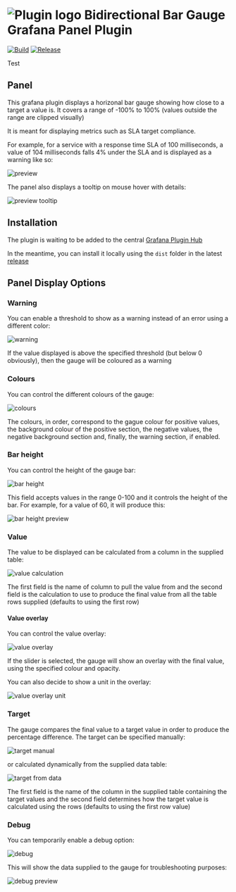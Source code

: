 # ![Plugin logo](https://raw.githubusercontent.com/asos/grafana-bidirectional-bar-gauge-panel/main/src/img/logo.svg) Bidirectional Bar Gauge Grafana Panel Plugin

[![Build](https://github.com/asos/grafana-bidirectional-bar-gauge-panel/workflows/Test%20&%20Build/badge.svg)](https://github.com/asos/grafana-bidirectional-bar-gauge-panel/actions?query=workflow%3A%22Build+%26+Publish%22)
[![Release](https://github.com/asos/grafana-bidirectional-bar-gauge-panel/workflows/Release/badge.svg)](https://github.com/asos/grafana-bidirectional-bar-gauge-panel/actions?query=workflow%3ARelease)

Test


## Panel

This grafana plugin displays a horizonal bar gauge showing how close to a target a value is. It covers a range of -100% to 100% (values outside the range are clipped visually)

It is meant for displaying metrics such as SLA target compliance.

For example, for a service with a response time SLA of 100 milliseconds, a value of 104 milliseconds falls 4% under the SLA and is displayed as a warning like so:

![preview](https://raw.githubusercontent.com/asos/grafana-bidirectional-bar-gauge-panel/main/assets/preview.png)

The panel also displays a tooltip on mouse hover with details:

![preview tooltip](https://raw.githubusercontent.com/asos/grafana-bidirectional-bar-gauge-panel/main/assets/preview_tooltip.png)

## Installation

The plugin is waiting to be added to the central [Grafana Plugin Hub](https://grafana.com/grafana/plugins) 

In the meantime, you can install it locally using the `dist` folder in the latest [release](https://github.com/ASOS/grafana-bidirectional-bar-gauge-panel/releases)

## Panel Display Options

### Warning

You can enable a threshold to show as a warning instead of an error using a different color:

![warning](https://raw.githubusercontent.com/asos/grafana-bidirectional-bar-gauge-panel/main/assets/option_warning.png)

If the value displayed is above the specified threshold (but below 0 obviously), then the gauge will be coloured as a warning

### Colours

You can control the different colours of the gauge:

![colours](https://raw.githubusercontent.com/asos/grafana-bidirectional-bar-gauge-panel/main/assets/option_colours.png)

The colours, in order, correspond to the gague colour for positive values, the background colour of the positive section, the negative values, the negative background section and, finally, the warning section, if enabled.

### Bar height

You can control the height of the gauge bar:

![bar height](https://raw.githubusercontent.com/asos/grafana-bidirectional-bar-gauge-panel/main/assets/option_height.png)

This field accepts values in the range 0-100 and it controls the height of the bar. For example, for a value of 60, it will produce this:

![bar height preview](https://raw.githubusercontent.com/asos/grafana-bidirectional-bar-gauge-panel/main/assets/option_height_preview.png)

### Value

The value to be displayed can be calculated from a column in the supplied table:

![value calculation](https://raw.githubusercontent.com/asos/grafana-bidirectional-bar-gauge-panel/main/assets/option_value.png)

The first field is the name of column to pull the value from and the second field is the calculation to use to produce the final value from all the table rows supplied (defaults to using the first row)

#### Value overlay

You can control the value overlay:

![value overlay](https://raw.githubusercontent.com/asos/grafana-bidirectional-bar-gauge-panel/main/assets/option_value_show.png)

If the slider is selected, the gauge will show an overlay with the final value, using the specified colour and opacity.

You can also decide to show a unit in the overlay:

![value overlay unit](https://raw.githubusercontent.com/asos/grafana-bidirectional-bar-gauge-panel/main/assets/option_value_unit.png)

### Target

The gauge compares the final value to a target value in order to produce the percentage difference. The target can be specified manually:

![target manual](https://raw.githubusercontent.com/asos/grafana-bidirectional-bar-gauge-panel/main/assets/option_target.png)

or calculated dynamically from the supplied data table:

![target from data](https://raw.githubusercontent.com/asos/grafana-bidirectional-bar-gauge-panel/main/assets/option_target_from_data.png)

The first field is the name of the column in the supplied table containing the target values and the second field determines how the target value is calculated using the rows (defaults to using the first row value)

### Debug

You can temporarily enable a debug option:

![debug](https://raw.githubusercontent.com/asos/grafana-bidirectional-bar-gauge-panel/main/assets/option_debug.png)

This will show the data supplied to the gauge for troubleshooting purposes:

![debug preview](https://raw.githubusercontent.com/asos/grafana-bidirectional-bar-gauge-panel/main/assets/option_debug_preview.png)
